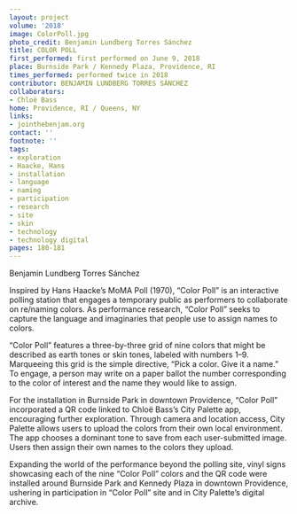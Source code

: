 ```yaml
---
layout: project
volume: '2018'
image: ColorPoll.jpg
photo_credit: Benjamin Lundberg Torres Sánchez
title: COLOR POLL
first_performed: first performed on June 9, 2018
place: Burnside Park / Kennedy Plaza, Providence, RI
times_performed: performed twice in 2018
contributor: BENJAMIN LUNDBERG TORRES SÁNCHEZ
collaborators:
- Chloë Bass
home: Providence, RI / Queens, NY
links:
- jointhebenjam.org
contact: ''
footnote: ''
tags:
- exploration
- Haacke, Hans
- installation
- language
- naming
- participation
- research
- site
- skin
- technology
- technology digital
pages: 180-181
---
```


Benjamin Lundberg Torres Sánchez

Inspired by Hans Haacke’s MoMA Poll (1970), “Color Poll” is an interactive polling station that engages a temporary public as performers to collaborate on re/naming colors. As performance research, “Color Poll” seeks to capture the language and imaginaries that people use to assign names to colors.

“Color Poll” features a three-by-three grid of nine colors that might be described as earth tones or skin tones, labeled with numbers 1–9. Marqueeing this grid is the simple directive, “Pick a color. Give it a name.” To engage, a person may write on a paper ballot the number corresponding to the color of interest and the name they would like to assign.

For the installation in Burnside Park in downtown Providence, “Color Poll” incorporated a QR code linked to Chloë Bass’s City Palette app, encouraging further exploration. Through camera and location access, City Palette allows users to upload the colors from their own local environment. The app chooses a dominant tone to save from each user-submitted image. Users then assign their own names to the colors they upload.

Expanding the world of the performance beyond the polling site, vinyl signs showcasing each of the nine “Color Poll” colors and the QR code were installed around Burnside Park and Kennedy Plaza in downtown Providence, ushering in participation in “Color Poll” site and in City Palette’s digital archive.
